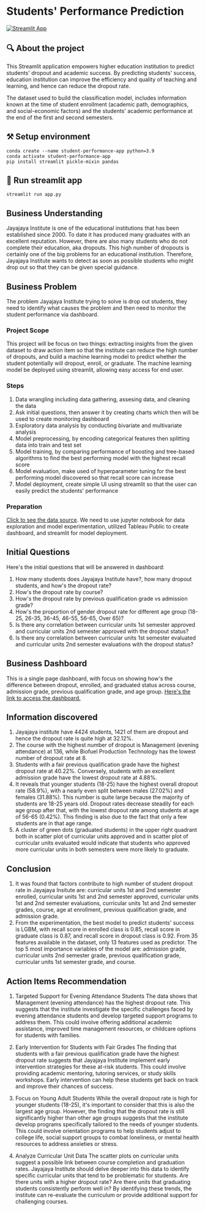 # Students' Performance Prediction

[![Streamlit App](https://static.streamlit.io/badges/streamlit_badge_black_white.svg)](https://students-success.streamlit.app/)

## 🔍 About the project

This Streamlit application empowers higher education institution to predict students' dropout and academic success. By predicting students' success, education institution can improve the efficiency and quality of teaching and learning, and hence can reduce the dropout rate.

The dataset used to build the classification model, includes information known at the time of student enrollment (academic path, demographics, and social-economic factors) and the students' academic performance at the end of the first and second semesters.

## ⚒️ Setup environment
```
conda create --name student-performance-app python=3.9
conda activate student-performance-app
pip install streamlit pickle-mixin pandas
```

## 🚀 Run streamlit app
```
streamlit run app.py
```

## Business Understanding
Jayajaya Institute is one of the educational institutions that has been established since 2000. To date it has produced many graduates with an excellent reputation. However, there are also many students who do not complete their education, aka dropouts. This high number of dropouts is certainly one of the big problems for an educational institution. Therefore, Jayajaya Institute wants to detect as soon as possible students who might drop out so that they can be given special guidance.

## Business Problem
The problem Jayajaya Institute trying to solve is drop out students, they need to identify what causes the problem and then need to monitor the student performance via dashboard. 

### Project Scope
This project will be focus on two things: extracting insights from the given dataset to draw action item so that the institute can reduce the high number of dropouts, and build a machine learning model to predict whether the student potentially will dropout, enroll, or graduate. The machine learning model be deployed using streamlit, allowing easy access for end user.

### Steps

1. Data wrangling including data gathering, assesing data, and cleaning the data
2. Ask initial questions, then answer it by creating charts which then will be used to create monitoring dashboard
3. Exploratory data analysis by conducting bivariate and multivariate analysis
4. Model preprocessing, by encoding categorical features then splitting data into train and test set
5. Model training, by comparing performance of boosting and tree-based algorithms to find the best performing model with the highest recall score
6. Model evaluation, make used of hyperparameter tuning for the best performing model discovered so that recall score can increase
7. Model deployment, create simple UI using streamlit so that the user can easily predict the students' performance

### Preparation

[Click to see the data source](https://github.com/dicodingacademy/dicoding_dataset/tree/main/students_performance). We need to use jupyter notebook for data exploration and model experimentation, utilized Tableau Public to create dashboard, and streamlit for model deployment.

## Initial Questions
Here's the initial questions that will be answered in dashboard:

1. How many students does Jayajaya Institute have?, how many dropout students, and how's the dropout rate?
2. How's the dropout rate by course?
3. How's the dropout rate by previous qualification grade vs admission grade?
4. How's the proportion of gender dropout rate for different age group (18-25, 26-35, 36-45, 46-55, 56-65, Over 65)?
5. Is there any correlation between curricular units 1st semester approved and curricular units 2nd semester approved with the dropout status?
6. Is there any correlation between curricular units 1st semester evaluated and curricular units 2nd semester evaluations with the dropout status?

## Business Dashboard
This is a single page dashboard, with focus on showing how's the difference between dropout, enrolled, and graduated status across course, admission grade, previous qualification grade, and age group. [Here's the link to access the dashboard.](https://public.tableau.com/shared/XNP2X9NDR?:display_count=n&:origin=viz_share_link)

## Information discovered
1. Jayajaya institute have 4424 students, 1421 of them are dropout and hence the dropout rate is quite high at 32.12%.
2. The course with the highest number of dropout is Management (evening attendance) at 136, while Biofuel Production Technology has the lowest number of dropout rate at 8. 
3. Students with a fair previous qualification grade have the highest dropout rate at 40.22%. Conversely, students with an excellent admission grade have the lowest dropout rate at 4.88%. 
4. It reveals that younger students (18-25) have the highest overall dropout rate (58.9%), with a nearly even split between males (27.02%) and females (31.88%). This number is quite large because the majority of students are 18-25 years old. Dropout rates decrease steadily for each age group after that, with the lowest dropout rate among students at age of 56-65 (0.42%). This finding is also due to the fact that only a few students are in that age range.
5. A cluster of green dots (graduated students) in the upper right quadrant both in scatter plot of curricular units approved and in scatter plot of curricular units evaluated would indicate that students who approved more curricular units in both semesters were more likely to graduate.

## Conclusion
1. It was found that factors contribute to high number of student dropout rate in Jayajaya Insitute are: curricular units 1st and 2nd semester enrolled, curricular units 1st and 2nd semester approved, curricular units 1st and 2nd semester evaluations, curricular units 1st and 2nd semester grades, course, age at enrollment, previous qualification grade, and admission grade.
2. From the experimentation, the best model to predict students' success is LGBM, with recall score in enrolled class is 0.85, recall score in graduate class is 0.87, and recall score in dropout class is 0.92. From 35 features available in the dataset, only 13 features used as predictor. The top 5 most importance variables of the model are: admission grade, curricular units 2nd semester grade, previous qualification grade, curricular units 1st semester grade, and course.

## Action Items Recommendation
1. Targeted Support for Evening Attendance Students
The data shows that Management (evening attendance) has the highest dropout rate. This suggests that the institute investigate the specific challenges faced by evening attendance students and develop targeted support programs to address them. This could involve offering additional academic assistance, improved time management resources, or childcare options for students with families.

2. Early Intervention for Students with Fair Grades
The finding that students with a fair previous qualification grade have the highest dropout rate suggests that Jayajaya Institute implement early intervention strategies for these at-risk students. This could involve providing academic mentoring, tutoring services, or study skills workshops. Early intervention can help these students get back on track and improve their chances of success.

3. Focus on Young Adult Students
While the overall dropout rate is high for younger students (18-25), it's important to consider that this is also the largest age group. However, the finding that the dropout rate is still significantly higher than other age groups suggests that the institute develop programs specifically tailored to the needs of younger students. This could involve orientation programs to help students adjust to college life, social support groups to combat loneliness, or mental health resources to address anxieties or stress.

4. Analyze Curricular Unit Data
The scatter plots on curricular units suggest a possible link between course completion and graduation rates. Jayajaya Institute should delve deeper into this data to identify specific curricular units that tend to be problematic for students. Are there units with a higher dropout rate? Are there units that graduating students consistently perform well in?  By identifying these trends, the institute can re-evaluate the curriculum or provide additional support for challenging courses.